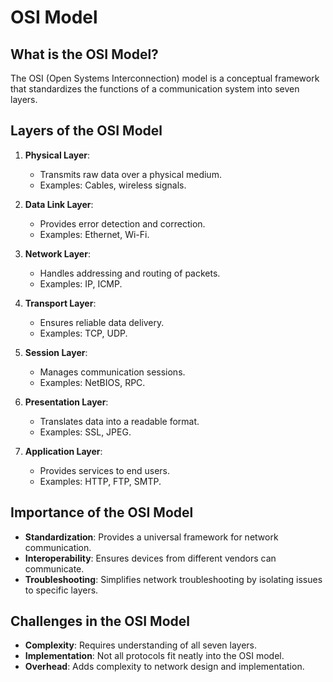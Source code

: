 # OSI Model

## What is the OSI Model?
The OSI (Open Systems Interconnection) model is a conceptual framework that standardizes the functions of a communication system into seven layers.

## Layers of the OSI Model
1. **Physical Layer**:
   - Transmits raw data over a physical medium.
   - Examples: Cables, wireless signals.

2. **Data Link Layer**:
   - Provides error detection and correction.
   - Examples: Ethernet, Wi-Fi.

3. **Network Layer**:
   - Handles addressing and routing of packets.
   - Examples: IP, ICMP.

4. **Transport Layer**:
   - Ensures reliable data delivery.
   - Examples: TCP, UDP.

5. **Session Layer**:
   - Manages communication sessions.
   - Examples: NetBIOS, RPC.

6. **Presentation Layer**:
   - Translates data into a readable format.
   - Examples: SSL, JPEG.

7. **Application Layer**:
   - Provides services to end users.
   - Examples: HTTP, FTP, SMTP.

## Importance of the OSI Model
- **Standardization**: Provides a universal framework for network communication.
- **Interoperability**: Ensures devices from different vendors can communicate.
- **Troubleshooting**: Simplifies network troubleshooting by isolating issues to specific layers.

## Challenges in the OSI Model
- **Complexity**: Requires understanding of all seven layers.
- **Implementation**: Not all protocols fit neatly into the OSI model.
- **Overhead**: Adds complexity to network design and implementation.